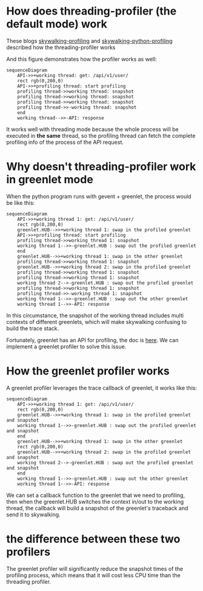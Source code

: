 # How does threading-profiler (the default mode) work  

These blogs [skywalking-profiling](https://skywalking.apache.org/blog/2020-04-13-apache-skywalking-profiling/#profiling-in-production) and [skywalking-python-profiling](https://skywalking.apache.org/blog/2021-09-12-skywalking-python-profiling/) described how the threading-profiler works

And this figure demonstrates how the profiler works as well:


```mermaid
sequenceDiagram
    API->>+working thread: get: /api/v1/user/
    rect rgb(0,200,0)
    API->>+profiling thread: start profiling
    profiling thread->>working thread: snapshot
    profiling thread->>working thread: snapshot
    profiling thread->>working thread: snapshot
    profiling thread->>-working thread: snapshot
    end
    working thread-->>-API: response
```
  

It works well with threading mode because the whole process will be executed in **the same** thread, so the profiling thread can fetch the complete profiling info of the process of the API request.

# Why doesn't threading-profiler work in greenlet mode
When the python program runs with gevent + greenlet, the process would be like this:



```mermaid
sequenceDiagram
    API->>+working thread 1: get: /api/v1/user/
    rect rgb(0,200,0)
    greenlet.HUB-->>+working thread 1: swap in the profiled greenlet
    API->>+profiling thread: start profiling
    profiling thread->>working thread 1: snapshot
    working thread 1-->>-greenlet.HUB : swap out the profiled greenlet
    end
    greenlet.HUB-->>+working thread 1: swap in the other greenlet
    profiling thread->>working thread 1: snapshot
    greenlet.HUB-->>+working thread 2: swap in the profiled greenlet
    profiling thread->>working thread 1: snapshot
    profiling thread->>working thread 1: snapshot
    working thread 2-->-greenlet.HUB : swap out the profiled greenlet
    profiling thread->>working thread 1: snapshot
    profiling thread->>-working thread 1: snapshot
    working thread 1-->>-greenlet.HUB : swap out the other greenlet
    working thread 1-->>-API: response
```
  

In this circumstance, the snapshot of the working thread includes multi contexts of different greenlets, which will make skywalking confusing to build the trace stack.


Fortunately, greenlet has an API for profiling, the doc is [here](https://greenlet.readthedocs.io/en/latest/tracing.html). We can implement a greenlet profiler to solve this issue.


# How the greenlet profiler works

A greenlet profiler leverages the trace callback of greenlet, it works like this:


```mermaid
sequenceDiagram
    API->>+working thread 1: get: /api/v1/user/
    rect rgb(0,200,0)
    greenlet.HUB-->>+working thread 1: swap in the profiled greenlet and snapshot
    working thread 1-->>-greenlet.HUB : swap out the profiled greenlet and snapshot
    end
    greenlet.HUB-->>+working thread 1: swap in the other greenlet
    rect rgb(0,200,0)
    greenlet.HUB-->>+working thread 2: swap in the profiled greenlet and snapshot
    working thread 2-->-greenlet.HUB : swap out the profiled greenlet and snapshot
    end
    working thread 1-->>-greenlet.HUB : swap out the other greenlet
    working thread 1-->>-API: response
```

We can set a callback function to the greenlet that we need to profiling, then when the greenlet.HUB switches the context in/out to the working thread, the callback will build a snapshot of the greenlet's traceback and send it to skywalking.


# the difference between these two profilers

The greenlet profiler will significantly reduce the snapshot times of the profiling process, which means that it will cost less CPU time than the threading profiler.

